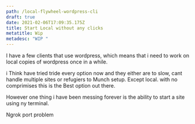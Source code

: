 ```yaml
---
path: /local-flywheel-wordpress-cli
draft: true
date: 2021-02-06T17:09:35.175Z
title: Start Local without any clicks
metatitle: Wip
metadesc: "WIP "
---
```

I have a few clients that use wordpress, which means that i need to work on local copies of wordpress once in a while.

i Think have tried tride every option now and they either are to slow, cant handle multiple sites or refugiers to Munch  setup. Except local. with no comprimises this is the Best option out there. 

However one thing i have been messing forever is the ability to start a site using ny terminal. 



Ngrok port problem